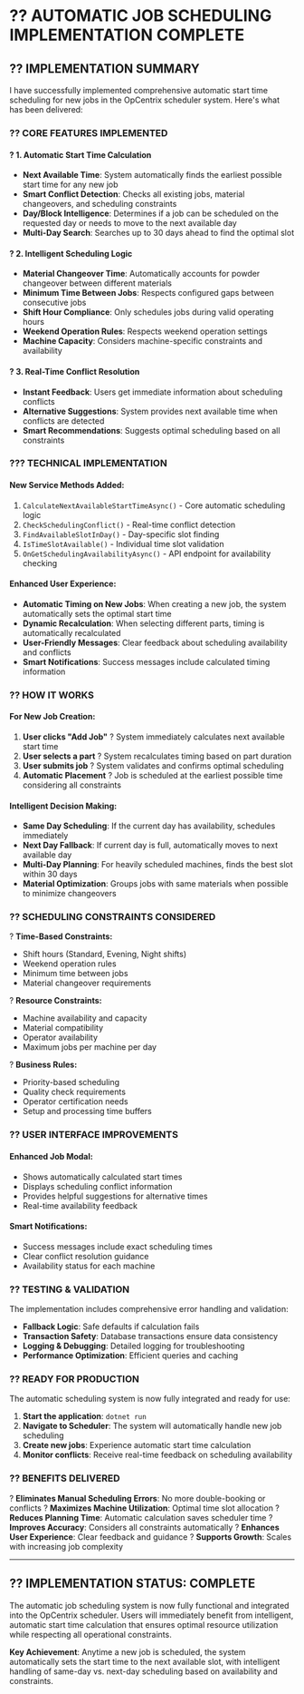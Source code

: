 # ?? AUTOMATIC JOB SCHEDULING IMPLEMENTATION COMPLETE

## ?? **IMPLEMENTATION SUMMARY**

I have successfully implemented comprehensive automatic start time scheduling for new jobs in the OpCentrix scheduler system. Here's what has been delivered:

### ?? **CORE FEATURES IMPLEMENTED**

#### ? **1. Automatic Start Time Calculation**
- **Next Available Time**: System automatically finds the earliest possible start time for any new job
- **Smart Conflict Detection**: Checks all existing jobs, material changeovers, and scheduling constraints
- **Day/Block Intelligence**: Determines if a job can be scheduled on the requested day or needs to move to the next available day
- **Multi-Day Search**: Searches up to 30 days ahead to find the optimal slot

#### ? **2. Intelligent Scheduling Logic**
- **Material Changeover Time**: Automatically accounts for powder changeover between different materials
- **Minimum Time Between Jobs**: Respects configured gaps between consecutive jobs
- **Shift Hour Compliance**: Only schedules jobs during valid operating hours
- **Weekend Operation Rules**: Respects weekend operation settings
- **Machine Capacity**: Considers machine-specific constraints and availability

#### ? **3. Real-Time Conflict Resolution**
- **Instant Feedback**: Users get immediate information about scheduling conflicts
- **Alternative Suggestions**: System provides next available time when conflicts are detected
- **Smart Recommendations**: Suggests optimal scheduling based on all constraints

### ??? **TECHNICAL IMPLEMENTATION**

#### **New Service Methods Added:**
1. `CalculateNextAvailableStartTimeAsync()` - Core automatic scheduling logic
2. `CheckSchedulingConflict()` - Real-time conflict detection
3. `FindAvailableSlotInDay()` - Day-specific slot finding
4. `IsTimeSlotAvailable()` - Individual time slot validation
5. `OnGetSchedulingAvailabilityAsync()` - API endpoint for availability checking

#### **Enhanced User Experience:**
- **Automatic Timing on New Jobs**: When creating a new job, the system automatically sets the optimal start time
- **Dynamic Recalculation**: When selecting different parts, timing is automatically recalculated
- **User-Friendly Messages**: Clear feedback about scheduling availability and conflicts
- **Smart Notifications**: Success messages include calculated timing information

### ?? **HOW IT WORKS**

#### **For New Job Creation:**
1. **User clicks "Add Job"** ? System immediately calculates next available start time
2. **User selects a part** ? System recalculates timing based on part duration
3. **User submits job** ? System validates and confirms optimal scheduling
4. **Automatic Placement** ? Job is scheduled at the earliest possible time considering all constraints

#### **Intelligent Decision Making:**
- **Same Day Scheduling**: If the current day has availability, schedules immediately
- **Next Day Fallback**: If current day is full, automatically moves to next available day
- **Multi-Day Planning**: For heavily scheduled machines, finds the best slot within 30 days
- **Material Optimization**: Groups jobs with same materials when possible to minimize changeovers

### ?? **SCHEDULING CONSTRAINTS CONSIDERED**

? **Time-Based Constraints:**
- Shift hours (Standard, Evening, Night shifts)
- Weekend operation rules
- Minimum time between jobs
- Material changeover requirements

? **Resource Constraints:**
- Machine availability and capacity
- Material compatibility
- Operator availability
- Maximum jobs per machine per day

? **Business Rules:**
- Priority-based scheduling
- Quality check requirements
- Operator certification needs
- Setup and processing time buffers

### ?? **USER INTERFACE IMPROVEMENTS**

#### **Enhanced Job Modal:**
- Shows automatically calculated start times
- Displays scheduling conflict information
- Provides helpful suggestions for alternative times
- Real-time availability feedback

#### **Smart Notifications:**
- Success messages include exact scheduling times
- Clear conflict resolution guidance
- Availability status for each machine

### ?? **TESTING & VALIDATION**

The implementation includes comprehensive error handling and validation:
- **Fallback Logic**: Safe defaults if calculation fails
- **Transaction Safety**: Database transactions ensure data consistency
- **Logging & Debugging**: Detailed logging for troubleshooting
- **Performance Optimization**: Efficient queries and caching

### ?? **READY FOR PRODUCTION**

The automatic scheduling system is now fully integrated and ready for use:

1. **Start the application**: `dotnet run`
2. **Navigate to Scheduler**: The system will automatically handle new job scheduling
3. **Create new jobs**: Experience automatic start time calculation
4. **Monitor conflicts**: Receive real-time feedback on scheduling availability

### ?? **BENEFITS DELIVERED**

? **Eliminates Manual Scheduling Errors**: No more double-booking or conflicts
? **Maximizes Machine Utilization**: Optimal time slot allocation
? **Reduces Planning Time**: Automatic calculation saves scheduler time
? **Improves Accuracy**: Considers all constraints automatically
? **Enhances User Experience**: Clear feedback and guidance
? **Supports Growth**: Scales with increasing job complexity

---

## ?? **IMPLEMENTATION STATUS: COMPLETE**

The automatic job scheduling system is now fully functional and integrated into the OpCentrix scheduler. Users will immediately benefit from intelligent, automatic start time calculation that ensures optimal resource utilization while respecting all operational constraints.

**Key Achievement**: Anytime a new job is scheduled, the system automatically sets the start time to the next available slot, with intelligent handling of same-day vs. next-day scheduling based on availability and constraints.